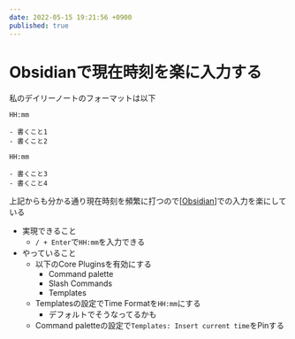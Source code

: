 ```yaml
---
date: 2022-05-15 19:21:56 +0900
published: true
---
```


# Obsidianで現在時刻を楽に入力する

私のデイリーノートのフォーマットは以下

```
HH:mm

- 書くこと1
- 書くこと2

HH:mm

- 書くこと3
- 書くこと4
```

上記からも分かる通り現在時刻を頻繁に打つので[[Obsidian]]での入力を楽にしている

- 実現できること
  - `/ + Enter`で`HH:mm`を入力できる
- やっていること
  - 以下のCore Pluginsを有効にする
    - Command palette
    - Slash Commands
    - Templates
  - Templatesの設定でTime Formatを`HH:mm`にする
    - デフォルトでそうなってるかも
  - Command paletteの設定で`Templates: Insert current time`をPinする

[//begin]: # "Autogenerated link references for markdown compatibility"
[Obsidian]: Obsidian "Obsidian"
[//end]: # "Autogenerated link references"